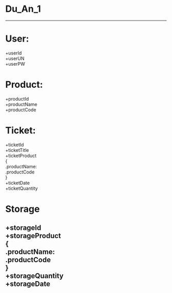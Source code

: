 # Du_An_1
------------------------------------
# User:
  +userId <br>
  +userUN <br>
  +userPW 
# Product:
  +productId <br>
  +productName <br>
  +productCode
# Ticket:
  +ticketId <br>
  +ticketTitle <br>
  +ticketProduct
  <br>
    { <br>
      .productName: <br>
      .productCode  <br>
    }
    <br>
  +ticketDate <br>
  +ticketQuantity <br>
# Storage
  +storageId <br>
  +storageProduct
   <br>
    { <br>
      .productName: <br>
      .productCode  <br>
    }
    <br>
   +storageQuantity
  <br>
   +storageDate
   -----------------------------------------------------------------------------
